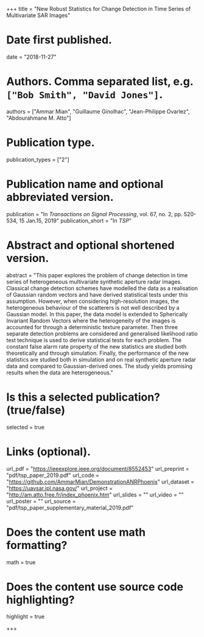 +++
title = "New Robust Statistics for Change Detection in Time Series of Multivariate SAR Images"

# Date first published.
date = "2018-11-27"

# Authors. Comma separated list, e.g. `["Bob Smith", "David Jones"]`.
authors = ["Ammar Mian", "Guillaume Ginolhac", "Jean-Philippe Ovarlez", "Abdourahmane M. Atto"]

# Publication type.
publication_types = ["2"]

# Publication name and optional abbreviated version.
publication = "In *Transactions on Signal Processing*, vol. 67, no. 2, pp. 520-534, 15 Jan.15, 2019"
publication_short = "In *TSP*"

# Abstract and optional shortened version.
abstract = "This paper explores the problem of change detection in time series of heterogeneous multivariate synthetic aperture radar images. Classical change detection schemes have modelled the data as a realisation of Gaussian random vectors and have derived statistical tests under this assumption. However, when considering high-resolution images, the heterogeneous behaviour of the scatterers is not well described by a Gaussian model. In this paper, the data model is extended to Spherically Invariant Random Vectors where the heterogeneity of the images is accounted for through a deterministic texture parameter. Then three separate detection problems are considered and generalised likelihood ratio test technique is used to derive statistical tests for each problem. The constant false alarm rate property of the new statistics are studied both theoretically and through simulation. Finally, the performance of the new statistics are studied both in simulation and on real synthetic aperture radar data and compared to Gaussian-derived ones. The study yields promising results when the data are heterogeneous."

# Is this a selected publication? (true/false)
selected = true

# Links (optional).
url_pdf = "https://ieeexplore.ieee.org/document/8552453"
url_preprint = "pdf/tsp_paper_2019.pdf"
url_code = "https://github.com/AmmarMian/DemonstrationANRPhoenix"
url_dataset = "https://uavsar.jpl.nasa.gov/"
url_project = "http://am.atto.free.fr/index_phoenix.htm"
url_slides = ""
url_video = ""
url_poster = ""
url_source = "pdf/tsp_paper_supplementary_material_2019.pdf"



# Does the content use math formatting?
math = true

# Does the content use source code highlighting?
highlight = true


+++